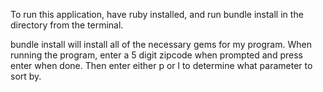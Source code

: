 To run this application, have ruby installed, and run bundle install in the directory from the terminal. 

bundle install will install all of the necessary gems for my program. When running the program, enter a 5 digit zipcode when prompted and press enter when done. Then enter either p or l to determine what parameter to sort by.